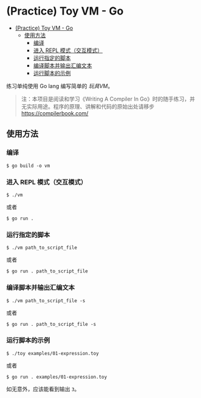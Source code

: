 # (Practice) Toy VM - Go

<!-- @import "[TOC]" {cmd="toc" depthFrom=1 depthTo=6 orderedList=false} -->

<!-- code_chunk_output -->

- [(Practice) Toy VM - Go](#practice-toy-vm-go)
  - [使用方法](#使用方法)
    - [编译](#编译)
    - [进入 REPL 模式（交互模式）](#进入-repl-模式交互模式)
    - [运行指定的脚本](#运行指定的脚本)
    - [编译脚本并输出汇编文本](#编译脚本并输出汇编文本)
    - [运行脚本的示例](#运行脚本的示例)

<!-- /code_chunk_output -->

练习单纯使用 Go lang 编写简单的 _玩具VM_。

> 注：本项目是阅读和学习《Writing A Compiler In Go》时的随手练习，并无实际用途。程序的原理、讲解和代码的原始出处请移步 https://compilerbook.com/

## 使用方法

### 编译

`$ go build -o vm`

### 进入 REPL 模式（交互模式）

`$ ./vm`

或者

`$ go run .`

### 运行指定的脚本

`$ ./vm path_to_script_file`

或者

`$ go run . path_to_script_file`

### 编译脚本并输出汇编文本

`$ ./vm path_to_script_file -s`

或者

`$ go run . path_to_script_file -s`

### 运行脚本的示例

`$ ./toy examples/01-expression.toy`

或者

`$ go run . examples/01-expression.toy`

如无意外，应该能看到输出 `3`。
